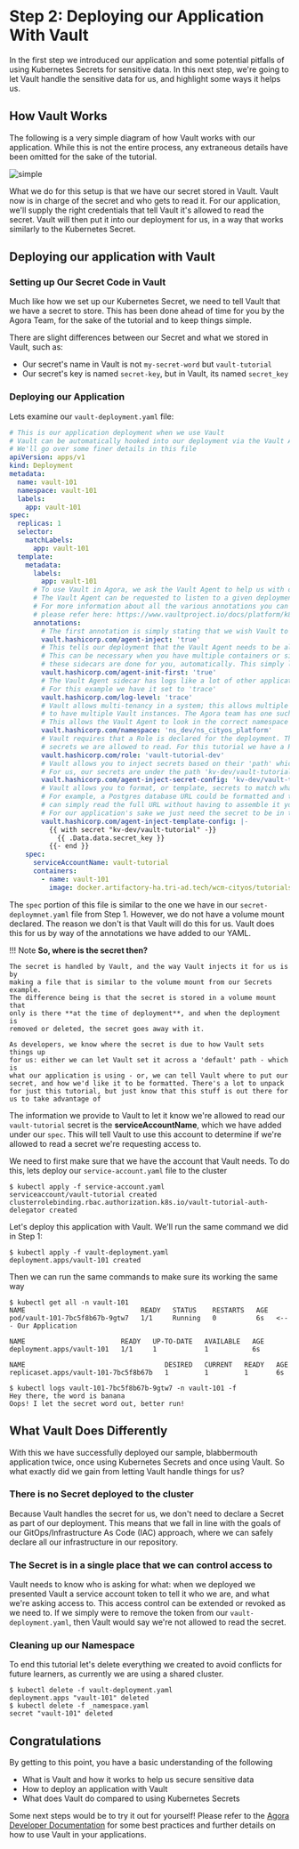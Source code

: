 # Step 2: Deploying our Application With Vault

In the first step we introduced our application and some potential pitfalls of
using Kubernetes Secrets for sensitive data. In this next step, we're going to
let Vault handle the sensitive data for us, and highlight some ways it helps
us.

## How Vault Works

The following is a very simple diagram of how Vault works with our application.
While this is not the entire process, any extraneous details have been omitted
for the sake of the tutorial.

![simple](./assets/vault-agent-simple.png)

What we do for this setup is that we have our secret stored in Vault. Vault now
is in charge of the secret and who gets to read it. For our application, we'll
supply the right credentials that tell Vault it's allowed to read the secret.
Vault will then put it into our deployment for us, in a way that works
similarly to the Kubernetes Secret.

## Deploying our application with Vault

### Setting up Our Secret Code in Vault

Much like how we set up our Kubernetes Secret, we need to tell Vault that we
have a secret to store. This has been done ahead of time for you by the Agora
Team, for the sake of the tutorial and to keep things simple.

There are slight differences between our Secret and what we stored in Vault,
such as:

* Our secret's name in Vault is not `my-secret-word` but `vault-tutorial`
* Our secret's key is named `secret-key`, but in Vault, its named `secret_key`

### Deploying our Application

Lets examine our `vault-deployment.yaml` file:

```yaml
# This is our application deployment when we use Vault
# Vault can be automatically hooked into our deployment via the Vault Agent which is in our Agora Clusters
# We'll go over some finer details in this file
apiVersion: apps/v1
kind: Deployment
metadata:
  name: vault-101
  namespace: vault-101
  labels:
    app: vault-101
spec:
  replicas: 1
  selector:
    matchLabels:
      app: vault-101
  template:
    metadata:
      labels:
        app: vault-101
      # To use Vault in Agora, we ask the Vault Agent to help us with our deployment
      # The Vault Agent can be requested to listen to a given deployment via annotations
      # For more information about all the various annotations you can provide to the Vault Agent
      # please refer here: https://www.vaultproject.io/docs/platform/k8s/injector/annotations
      annotations:
        # The first annotation is simply stating that we wish Vault to inject secrets into our deployment
        vault.hashicorp.com/agent-inject: 'true'
        # This tells our deployment that the Vault Agent needs to be allowed to start up and do its work first
        # This can be necessary when you have multiple containers or sidecars in your deployment. In Agora
        # these sidecars are done for you, automatically. This simply lets Vault start up first.
        vault.hashicorp.com/agent-init-first: 'true'
        # The Vault Agent sidecar has logs like a lot of other applications, and we can set the log level here
        # For this example we have it set to 'trace'
        vault.hashicorp.com/log-level: 'trace'
        # Vault allows multi-tenancy in a system; this allows multiple teams to work in the same Vault without needing
        # to have multiple Vault instances. The Agora team has one such namespace, which is what this annotation is declaring
        # This allows the Vault Agent to look in the correct namespace for resources like secrets
        vault.hashicorp.com/namespace: 'ns_dev/ns_cityos_platform'
        # Vault requires that a Role is declared for the deployment. The Role is what allows Vault to determine what
        # secrets we are allowed to read. For this tutorial we have a Role set up for us, so we just need to declare it here.
        vault.hashicorp.com/role: 'vault-tutorial-dev'
        # Vault allows you to inject secrets based on their 'path' which is the API path that you would like to read.
        # For us, our secrets are under the path 'kv-dev/vault-tutorial' so that is what we declare here
        vault.hashicorp.com/agent-inject-secret-config: 'kv-dev/vault-tutorial'
        # Vault allows you to format, or template, secrets to match what your code might expect.
        # For example, a Postgres database URL could be formatted and then set inside your application, where then you
        # can simply read the full URL without having to assemble it yourself.
        # For our application's sake we just need the secret to be in the file by itself.
        vault.hashicorp.com/agent-inject-template-config: |-
          {{ with secret "kv-dev/vault-tutorial" -}}
            {{ .Data.data.secret_key }}
          {{- end }}
    spec:
      serviceAccountName: vault-tutorial
      containers:
        - name: vault-101
          image: docker.artifactory-ha.tri-ad.tech/wcm-cityos/tutorials/vault-101:main-2e325fc0-5337
```

The `spec` portion of this file is similar to the one we have in our
`secret-deploymnet.yaml` file from Step 1. However, we do not have a volume
mount declared. The reason we don't is that Vault will do this for us. Vault
does this for us by way of the annotations we have added to our YAML.

!!! Note
    **So, where is the secret then?**

    The secret is handled by Vault, and the way Vault injects it for us is by
    making a file that is similar to the volume mount from our Secrets example.
    The difference being is that the secret is stored in a volume mount that
    only is there **at the time of deployment**, and when the deployment is
    removed or deleted, the secret goes away with it.

    As developers, we know where the secret is due to how Vault sets things up
    for us: either we can let Vault set it across a 'default' path - which is
    what our application is using - or, we can tell Vault where to put our
    secret, and how we'd like it to be formatted. There's a lot to unpack
    for just this tutorial, but just know that this stuff is out there for
    us to take advantage of

The information we provide to Vault to let it know we're allowed to read our
`vault-tutorial` secret is the **serviceAccountName**, which we have added
under our `spec`. This will tell Vault to use this account to determine if
we're allowed to read a secret we're requesting access to.

We need to first make sure that we have the account that Vault needs. To do
this, lets deploy our `service-account.yaml` file to the cluster

```shell
$ kubectl apply -f service-account.yaml  
serviceaccount/vault-tutorial created
clusterrolebinding.rbac.authorization.k8s.io/vault-tutorial-auth-delegator created
```

Let's deploy this application with Vault. We'll run the same command we did in Step 1:

```shell
$ kubectl apply -f vault-deployment.yaml 
deployment.apps/vault-101 created
```

Then we can run the same commands to make sure its working the same way

```shell
$ kubectl get all -n vault-101
NAME                             READY   STATUS    RESTARTS   AGE
pod/vault-101-7bc5f8b67b-9gtw7   1/1     Running   0          6s   <--- Our Application

NAME                        READY   UP-TO-DATE   AVAILABLE   AGE
deployment.apps/vault-101   1/1     1            1           6s

NAME                                   DESIRED   CURRENT   READY   AGE
replicaset.apps/vault-101-7bc5f8b67b   1         1         1       6s

$ kubectl logs vault-101-7bc5f8b67b-9gtw7 -n vault-101 -f
Hey there, the word is banana
Oops! I let the secret word out, better run!
```

## What Vault Does Differently

With this we have successfully deployed our sample, blabbermouth application
twice, once using Kubernetes Secrets and once using Vault. So what exactly did
we gain from letting Vault handle things for us?

### There is no Secret deployed to the cluster

Because Vault handles the secret for us, we don't need to declare a Secret as
part of our deployment. This means that we fall in line with the goals of our
GitOps/Infrastructure As Code (IAC) approach, where we can safely declare all
our infrastructure in our repository.

### The Secret is in a single place that we can control access to

Vault needs to know who is asking for what: when we deployed we presented Vault
a service account token to tell it who we are, and what we're asking access to.
This access control can be extended or revoked as we need to. If we simply were
to remove the token from our `vault-deployment.yaml`, then Vault would say
we're not allowed to read the secret.


### Cleaning up our Namespace

To end this tutorial let's delete everything we created to avoid conflicts for future learners, as currently we are using a shared cluster.

```shell
$ kubectl delete -f vault-deployment.yaml
deployment.apps "vault-101" deleted
$ kubectl delete -f _namespace.yaml
secret "vault-101" deleted
```

## Congratulations

By getting to this point, you have a basic understanding of the following

* What is Vault and how it works to help us secure sensitive data
* How to deploy an application with Vault
* What does Vault do compared to using Kubernetes Secrets

Some next steps would be to try it out for yourself! Please refer to the
[Agora Developer Documentation]() for some best practices and further details
on how to use Vault in your applications. 
